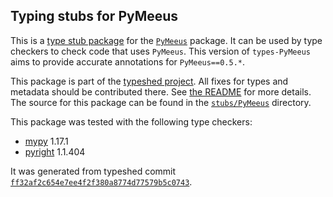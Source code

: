 ## Typing stubs for PyMeeus

This is a [type stub package](https://typing.python.org/en/latest/tutorials/external_libraries.html)
for the [`PyMeeus`](https://github.com/architest/pymeeus) package. It can be used by type checkers
to check code that uses `PyMeeus`. This version of
`types-PyMeeus` aims to provide accurate annotations for
`PyMeeus==0.5.*`.

This package is part of the [typeshed project](https://github.com/python/typeshed).
All fixes for types and metadata should be contributed there.
See [the README](https://github.com/python/typeshed/blob/main/README.md)
for more details. The source for this package can be found in the
[`stubs/PyMeeus`](https://github.com/python/typeshed/tree/main/stubs/PyMeeus)
directory.

This package was tested with the following type checkers:
* [mypy](https://github.com/python/mypy/) 1.17.1
* [pyright](https://github.com/microsoft/pyright) 1.1.404

It was generated from typeshed commit
[`ff32af2c654e7ee4f2f380a8774d77579b5c0743`](https://github.com/python/typeshed/commit/ff32af2c654e7ee4f2f380a8774d77579b5c0743).